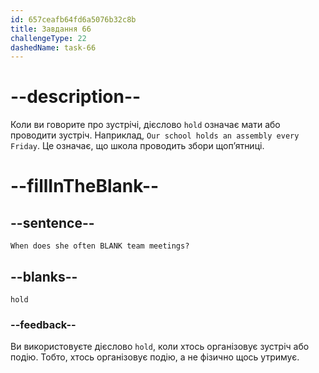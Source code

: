 ```yaml
---
id: 657ceafb64fd6a5076b32c8b
title: Завдання 66
challengeType: 22
dashedName: task-66
---
```


# --description--

Коли ви говорите про зустрічі, дієслово `hold` означає мати або проводити зустріч. Наприклад, `Our school holds an assembly every Friday`. Це означає, що школа проводить збори щоп’ятниці.

# --fillInTheBlank--

## --sentence--

`When does she often BLANK team meetings?`

## --blanks--

`hold`

### --feedback--

Ви використовуєте дієслово `hold`, коли хтось організовує зустріч або подію. Тобто, хтось організовує подію, а не фізично щось утримує.
